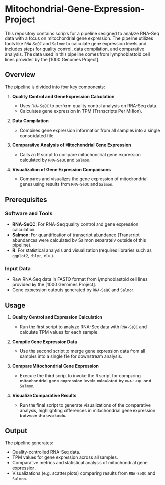 # Mitochondrial-Gene-Expression-Project

This repository contains scripts for a pipeline designed to analyze RNA-Seq data with a focus on mitochondrial gene expression. The pipeline utilizes tools like `RNA-SeQC` and `Salmon` to calculate gene expression levels and includes steps for quality control, data compilation, and comparative analysis. The data used in this pipeline comes from lymphoblastoid cell lines provided by the [1000 Genomes Project].

## Overview

The pipeline is divided into four key components:

1. **Quality Control and Gene Expression Calculation**
   - Uses `RNA-SeQC` to perform quality control analysis on RNA-Seq data.
   - Calculates gene expression in TPM (Transcripts Per Million).

2. **Data Compilation**
   - Combines gene expression information from all samples into a single consolidated file.

3. **Comparative Analysis of Mitochondrial Gene Expression**
   - Calls an R script to compare mitochondrial gene expression calculated by `RNA-SeQC` and `Salmon`.

4. **Visualization of Gene Expression Comparisons**
   - Compares and visualizes the gene expression of mitochondrial genes using results from `RNA-SeQC` and `Salmon`.

## Prerequisites

### Software and Tools

- **RNA-SeQC**: For RNA-Seq quality control and gene expression calculation.
- **Salmon**: For quantification of transcript abundance (Transcript abundances were calculated by Salmon separately outside of this pipeline).
- **R**: For statistical analysis and visualization (requires libraries such as `ggplot2`, `dplyr`, etc.).

### Input Data

- Raw RNA-Seq data in FASTQ format from lymphoblastoid cell lines provided by the [1000 Genomes Project].
- Gene expression outputs generated by `RNA-SeQC` and `Salmon`.

## Usage

1. **Quality Control and Expression Calculation**
   - Run the first script to analyze RNA-Seq data with `RNA-SeQC` and calculate TPM values for each sample.

2. **Compile Gene Expression Data**
   - Use the second script to merge gene expression data from all samples into a single file for downstream analysis.

3. **Compare Mitochondrial Gene Expression**
   - Execute the third script to invoke the R script for comparing mitochondrial gene expression levels calculated by `RNA-SeQC` and `Salmon`.

4. **Visualize Comparative Results**
   - Run the final script to generate visualizations of the comparative analysis, highlighting differences in mitochondrial gene expression between the two tools.

## Output

The pipeline generates:

- Quality-controlled RNA-Seq data.
- TPM values for gene expression across all samples.
- Comparative metrics and statistical analysis of mitochondrial gene expression.
- Visualizations (e.g. scatter plots) comparing results from `RNA-SeQC` and `Salmon`.
